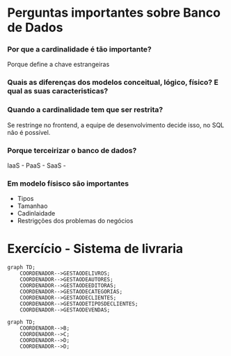 # Perguntas importantes sobre Banco de Dados

### Por que a cardinalidade é tão importante?
Porque define a chave estrangeiras

### Quais as diferenças dos modelos conceitual, lógico, físico? E qual as suas caracteristicas?

### Quando a cardinalidade tem que ser restrita?
Se restringe no frontend, a equipe de desenvolvimento decide isso, no SQL não é possível.

### Porque terceirizar o banco de dados?
IaaS - 
PaaS - 
SaaS - 

### Em modelo físisco são importantes
* Tipos
* Tamanhao
* Cadinlaidade
* Restrigções dos problemas do negócios

# Exercício - Sistema de livraria

```mermaid
graph TD;
    COORDENADOR-->GESTAODELIVROS;
    COORDENADOR-->GESTAODEAUTORES;
    COORDENADOR-->GESTAODEEDITORAS;
    COORDENADOR-->GESTAODECATEGORIAS;
    COORDENADOR-->GESTAODECLIENTES;
    COORDENADOR-->GESTAODETIPOSDECLIENTES;
    COORDENADOR-->GESTAODEVENDAS;
``` 
    
```mermaid
graph TD;
    COORDENADOR-->B;
    COORDENADOR-->C;
    COORDENADOR-->D;
    COORDENADOR-->D;
```
